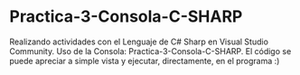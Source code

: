# Practica-3-Consola-C-SHARP
Realizando actividades con el Lenguaje de C# Sharp en Visual Studio Community. Uso de la Consola: Practica-3-Consola-C-SHARP. El código se puede apreciar a simple vista y ejecutar, directamente, en el programa :)
